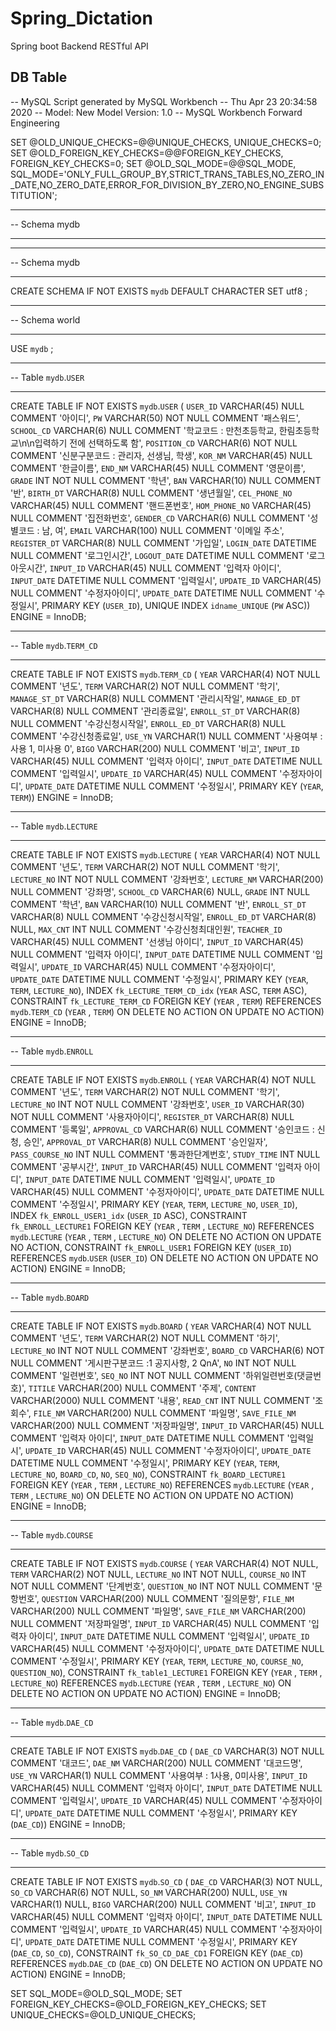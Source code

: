 # Spring_Dictation
Spring boot Backend RESTful API


## DB Table
-- MySQL Script generated by MySQL Workbench
-- Thu Apr 23 20:34:58 2020
-- Model: New Model    Version: 1.0
-- MySQL Workbench Forward Engineering

SET @OLD_UNIQUE_CHECKS=@@UNIQUE_CHECKS, UNIQUE_CHECKS=0;
SET @OLD_FOREIGN_KEY_CHECKS=@@FOREIGN_KEY_CHECKS, FOREIGN_KEY_CHECKS=0;
SET @OLD_SQL_MODE=@@SQL_MODE, SQL_MODE='ONLY_FULL_GROUP_BY,STRICT_TRANS_TABLES,NO_ZERO_IN_DATE,NO_ZERO_DATE,ERROR_FOR_DIVISION_BY_ZERO,NO_ENGINE_SUBSTITUTION';

-- -----------------------------------------------------
-- Schema mydb
-- -----------------------------------------------------

-- -----------------------------------------------------
-- Schema mydb
-- -----------------------------------------------------
CREATE SCHEMA IF NOT EXISTS `mydb` DEFAULT CHARACTER SET utf8 ;
-- -----------------------------------------------------
-- Schema world
-- -----------------------------------------------------
USE `mydb` ;

-- -----------------------------------------------------
-- Table `mydb`.`USER`
-- -----------------------------------------------------
CREATE TABLE IF NOT EXISTS `mydb`.`USER` (
  `USER_ID` VARCHAR(45) NULL COMMENT '아이디',
  `PW` VARCHAR(50) NOT NULL COMMENT '패스워드',
  `SCHOOL_CD` VARCHAR(6) NULL COMMENT '학교코드 : 만천초등학교, 한림초등학교\n\n입력하기 전에 선택하도록 함',
  `POSITION_CD` VARCHAR(6) NOT NULL COMMENT '신분구분코드 : 관리자, 선생님, 학생',
  `KOR_NM` VARCHAR(45) NULL COMMENT '한글이름',
  `END_NM` VARCHAR(45) NULL COMMENT '영문이름',
  `GRADE` INT NOT NULL COMMENT '학년',
  `BAN` VARCHAR(10) NULL COMMENT '반',
  `BIRTH_DT` VARCHAR(8) NULL COMMENT '생년월일',
  `CEL_PHONE_NO` VARCHAR(45) NULL COMMENT '핸드폰번호',
  `HOM_PHONE_NO` VARCHAR(45) NULL COMMENT '집전화번호',
  `GENDER_CD` VARCHAR(6) NULL COMMENT '성별코드 : 남, 여',
  `EMAIL` VARCHAR(100) NULL COMMENT '이메일 주소',
  `REGISTER_DT` VARCHAR(8) NULL COMMENT '가입일',
  `LOGIN_DATE` DATETIME NULL COMMENT '로그인시간',
  `LOGOUT_DATE` DATETIME NULL COMMENT '로그아웃시간',
  `INPUT_ID` VARCHAR(45) NULL COMMENT '입력자 아이디',
  `INPUT_DATE` DATETIME NULL COMMENT '입력일시',
  `UPDATE_ID` VARCHAR(45) NULL COMMENT '수정자아이디',
  `UPDATE_DATE` DATETIME NULL COMMENT '수정일시',
  PRIMARY KEY (`USER_ID`),
  UNIQUE INDEX `idname_UNIQUE` (`PW` ASC))
ENGINE = InnoDB;


-- -----------------------------------------------------
-- Table `mydb`.`TERM_CD`
-- -----------------------------------------------------
CREATE TABLE IF NOT EXISTS `mydb`.`TERM_CD` (
  `YEAR` VARCHAR(4) NOT NULL COMMENT '년도',
  `TERM` VARCHAR(2) NOT NULL COMMENT '학기',
  `MANAGE_ST_DT` VARCHAR(8) NULL COMMENT '관리시작일',
  `MANAGE_ED_DT` VARCHAR(8) NULL COMMENT '관리종료일',
  `ENROLL_ST_DT` VARCHAR(8) NULL COMMENT '수강신청시작일',
  `ENROLL_ED_DT` VARCHAR(8) NULL COMMENT '수강신청종료일',
  `USE_YN` VARCHAR(1) NULL COMMENT '사용여부 : 사용 1, 미사용 0',
  `BIGO` VARCHAR(200) NULL COMMENT '비고',
  `INPUT_ID` VARCHAR(45) NULL COMMENT '입력자 아이디',
  `INPUT_DATE` DATETIME NULL COMMENT '입력일시',
  `UPDATE_ID` VARCHAR(45) NULL COMMENT '수정자아이디',
  `UPDATE_DATE` DATETIME NULL COMMENT '수정일시',
  PRIMARY KEY (`YEAR`, `TERM`))
ENGINE = InnoDB;


-- -----------------------------------------------------
-- Table `mydb`.`LECTURE`
-- -----------------------------------------------------
CREATE TABLE IF NOT EXISTS `mydb`.`LECTURE` (
  `YEAR` VARCHAR(4) NOT NULL COMMENT '년도',
  `TERM` VARCHAR(2) NOT NULL COMMENT '학기',
  `LECTURE_NO` INT NOT NULL COMMENT '강좌번호',
  `LECTURE_NM` VARCHAR(200) NULL COMMENT '강좌명',
  `SCHOOL_CD` VARCHAR(6) NULL,
  `GRADE` INT NULL COMMENT '학년',
  `BAN` VARCHAR(10) NULL COMMENT '반',
  `ENROLL_ST_DT` VARCHAR(8) NULL COMMENT '수강신청시작일',
  `ENROLL_ED_DT` VARCHAR(8) NULL,
  `MAX_CNT` INT NULL COMMENT '수강신청최대인원',
  `TEACHER_ID` VARCHAR(45) NULL COMMENT '선생님 아이디',
  `INPUT_ID` VARCHAR(45) NULL COMMENT '입력자 아이디',
  `INPUT_DATE` DATETIME NULL COMMENT '입력일시',
  `UPDATE_ID` VARCHAR(45) NULL COMMENT '수정자아이디',
  `UPDATE_DATE` DATETIME NULL COMMENT '수정일시',
  PRIMARY KEY (`YEAR`, `TERM`, `LECTURE_NO`),
  INDEX `fk_LECTURE_TERM_CD_idx` (`YEAR` ASC, `TERM` ASC),
  CONSTRAINT `fk_LECTURE_TERM_CD`
    FOREIGN KEY (`YEAR` , `TERM`)
    REFERENCES `mydb`.`TERM_CD` (`YEAR` , `TERM`)
    ON DELETE NO ACTION
    ON UPDATE NO ACTION)
ENGINE = InnoDB;


-- -----------------------------------------------------
-- Table `mydb`.`ENROLL`
-- -----------------------------------------------------
CREATE TABLE IF NOT EXISTS `mydb`.`ENROLL` (
  `YEAR` VARCHAR(4) NOT NULL COMMENT '년도',
  `TERM` VARCHAR(2) NOT NULL COMMENT '학기',
  `LECTURE_NO` INT NOT NULL COMMENT '강좌번호',
  `USER_ID` VARCHAR(30) NOT NULL COMMENT '사용자아이디',
  `REGISTER_DT` VARCHAR(8) NULL COMMENT '등록일',
  `APPROVAL_CD` VARCHAR(6) NULL COMMENT '승인코드 : 신청, 승인',
  `APPROVAL_DT` VARCHAR(8) NULL COMMENT '승인일자',
  `PASS_COURSE_NO` INT NULL COMMENT '통과한단계번호',
  `STUDY_TIME` INT NULL COMMENT '공부시간',
  `INPUT_ID` VARCHAR(45) NULL COMMENT '입력자 아이디',
  `INPUT_DATE` DATETIME NULL COMMENT '입력일시',
  `UPDATE_ID` VARCHAR(45) NULL COMMENT '수정자아이디',
  `UPDATE_DATE` DATETIME NULL COMMENT '수정일시',
  PRIMARY KEY (`YEAR`, `TERM`, `LECTURE_NO`, `USER_ID`),
  INDEX `fk_ENROLL_USER1_idx` (`USER_ID` ASC),
  CONSTRAINT `fk_ENROLL_LECTURE1`
    FOREIGN KEY (`YEAR` , `TERM` , `LECTURE_NO`)
    REFERENCES `mydb`.`LECTURE` (`YEAR` , `TERM` , `LECTURE_NO`)
    ON DELETE NO ACTION
    ON UPDATE NO ACTION,
  CONSTRAINT `fk_ENROLL_USER1`
    FOREIGN KEY (`USER_ID`)
    REFERENCES `mydb`.`USER` (`USER_ID`)
    ON DELETE NO ACTION
    ON UPDATE NO ACTION)
ENGINE = InnoDB;


-- -----------------------------------------------------
-- Table `mydb`.`BOARD`
-- -----------------------------------------------------
CREATE TABLE IF NOT EXISTS `mydb`.`BOARD` (
  `YEAR` VARCHAR(4) NOT NULL COMMENT '년도',
  `TERM` VARCHAR(2) NOT NULL COMMENT '하기',
  `LECTURE_NO` INT NOT NULL COMMENT '강좌번호',
  `BOARD_CD` VARCHAR(6) NOT NULL COMMENT '게시판구분코드 :1 공지사항, 2 QnA',
  `NO` INT NOT NULL COMMENT '일련번호',
  `SEQ_NO` INT NOT NULL COMMENT '하위일련번호(댓글번호)',
  `TITILE` VARCHAR(200) NULL COMMENT '주제',
  `CONTENT` VARCHAR(2000) NULL COMMENT '내용',
  `READ_CNT` INT NULL COMMENT '조회수',
  `FILE_NM` VARCHAR(200) NULL COMMENT '파일명',
  `SAVE_FILE_NM` VARCHAR(200) NULL COMMENT '저장파일명',
  `INPUT_ID` VARCHAR(45) NULL COMMENT '입력자 아이디',
  `INPUT_DATE` DATETIME NULL COMMENT '입력일시',
  `UPDATE_ID` VARCHAR(45) NULL COMMENT '수정자아이디',
  `UPDATE_DATE` DATETIME NULL COMMENT '수정일시',
  PRIMARY KEY (`YEAR`, `TERM`, `LECTURE_NO`, `BOARD_CD`, `NO`, `SEQ_NO`),
  CONSTRAINT `fk_BOARD_LECTURE1`
    FOREIGN KEY (`YEAR` , `TERM` , `LECTURE_NO`)
    REFERENCES `mydb`.`LECTURE` (`YEAR` , `TERM` , `LECTURE_NO`)
    ON DELETE NO ACTION
    ON UPDATE NO ACTION)
ENGINE = InnoDB;


-- -----------------------------------------------------
-- Table `mydb`.`COURSE`
-- -----------------------------------------------------
CREATE TABLE IF NOT EXISTS `mydb`.`COURSE` (
  `YEAR` VARCHAR(4) NOT NULL,
  `TERM` VARCHAR(2) NOT NULL,
  `LECTURE_NO` INT NOT NULL,
  `COURSE_NO` INT NOT NULL COMMENT '단계번호',
  `QUESTION_NO` INT NOT NULL COMMENT '문항번호',
  `QUESTION` VARCHAR(200) NULL COMMENT '질의문항',
  `FILE_NM` VARCHAR(200) NULL COMMENT '파일명',
  `SAVE_FILE_NM` VARCHAR(200) NULL COMMENT '저장파일명',
  `INPUT_ID` VARCHAR(45) NULL COMMENT '입력자 아이디',
  `INPUT_DATE` DATETIME NULL COMMENT '입력일시',
  `UPDATE_ID` VARCHAR(45) NULL COMMENT '수정자아이디',
  `UPDATE_DATE` DATETIME NULL COMMENT '수정일시',
  PRIMARY KEY (`YEAR`, `TERM`, `LECTURE_NO`, `COURSE_NO`, `QUESTION_NO`),
  CONSTRAINT `fk_table1_LECTURE1`
    FOREIGN KEY (`YEAR` , `TERM` , `LECTURE_NO`)
    REFERENCES `mydb`.`LECTURE` (`YEAR` , `TERM` , `LECTURE_NO`)
    ON DELETE NO ACTION
    ON UPDATE NO ACTION)
ENGINE = InnoDB;


-- -----------------------------------------------------
-- Table `mydb`.`DAE_CD`
-- -----------------------------------------------------
CREATE TABLE IF NOT EXISTS `mydb`.`DAE_CD` (
  `DAE_CD` VARCHAR(3) NOT NULL COMMENT '대코드',
  `DAE_NM` VARCHAR(200) NULL COMMENT '대코드명',
  `USE_YN` VARCHAR(1) NULL COMMENT '사용여부 : 1사용, 0미사용',
  `INPUT_ID` VARCHAR(45) NULL COMMENT '입력자 아이디',
  `INPUT_DATE` DATETIME NULL COMMENT '입력일시',
  `UPDATE_ID` VARCHAR(45) NULL COMMENT '수정자아이디',
  `UPDATE_DATE` DATETIME NULL COMMENT '수정일시',
  PRIMARY KEY (`DAE_CD`))
ENGINE = InnoDB;


-- -----------------------------------------------------
-- Table `mydb`.`SO_CD`
-- -----------------------------------------------------
CREATE TABLE IF NOT EXISTS `mydb`.`SO_CD` (
  `DAE_CD` VARCHAR(3) NOT NULL,
  `SO_CD` VARCHAR(6) NOT NULL,
  `SO_NM` VARCHAR(200) NULL,
  `USE_YN` VARCHAR(1) NULL,
  `BIGO` VARCHAR(200) NULL COMMENT '비고',
  `INPUT_ID` VARCHAR(45) NULL COMMENT '입력자 아이디',
  `INPUT_DATE` DATETIME NULL COMMENT '입력일시',
  `UPDATE_ID` VARCHAR(45) NULL COMMENT '수정자아이디',
  `UPDATE_DATE` DATETIME NULL COMMENT '수정일시',
  PRIMARY KEY (`DAE_CD`, `SO_CD`),
  CONSTRAINT `fk_SO_CD_DAE_CD1`
    FOREIGN KEY (`DAE_CD`)
    REFERENCES `mydb`.`DAE_CD` (`DAE_CD`)
    ON DELETE NO ACTION
    ON UPDATE NO ACTION)
ENGINE = InnoDB;


SET SQL_MODE=@OLD_SQL_MODE;
SET FOREIGN_KEY_CHECKS=@OLD_FOREIGN_KEY_CHECKS;
SET UNIQUE_CHECKS=@OLD_UNIQUE_CHECKS;
